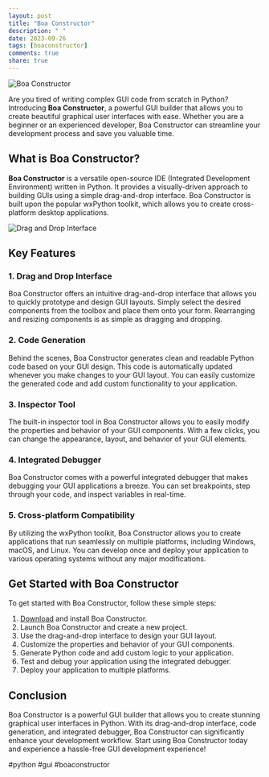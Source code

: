 ```yaml
---
layout: post
title: "Boa Constructor"
description: " "
date: 2023-09-26
tags: [boaconstructor]
comments: true
share: true
---
```


![Boa Constructor](images/boa_constructor.png)

Are you tired of writing complex GUI code from scratch in Python? Introducing **Boa Constructor**, a powerful GUI builder that allows you to create beautiful graphical user interfaces with ease. Whether you are a beginner or an experienced developer, Boa Constructor can streamline your development process and save you valuable time.

## What is Boa Constructor?

**Boa Constructor** is a versatile open-source IDE (Integrated Development Environment) written in Python. It provides a visually-driven approach to building GUIs using a simple drag-and-drop interface. Boa Constructor is built upon the popular wxPython toolkit, which allows you to create cross-platform desktop applications.

![Drag and Drop Interface](images/drag_and_drop.png)

## Key Features

### 1. Drag and Drop Interface

Boa Constructor offers an intuitive drag-and-drop interface that allows you to quickly prototype and design GUI layouts. Simply select the desired components from the toolbox and place them onto your form. Rearranging and resizing components is as simple as dragging and dropping.

### 2. Code Generation

Behind the scenes, Boa Constructor generates clean and readable Python code based on your GUI design. This code is automatically updated whenever you make changes to your GUI layout. You can easily customize the generated code and add custom functionality to your application.

### 3. Inspector Tool

The built-in inspector tool in Boa Constructor allows you to easily modify the properties and behavior of your GUI components. With a few clicks, you can change the appearance, layout, and behavior of your GUI elements.

### 4. Integrated Debugger

Boa Constructor comes with a powerful integrated debugger that makes debugging your GUI applications a breeze. You can set breakpoints, step through your code, and inspect variables in real-time.

### 5. Cross-platform Compatibility

By utilizing the wxPython toolkit, Boa Constructor allows you to create applications that run seamlessly on multiple platforms, including Windows, macOS, and Linux. You can develop once and deploy your application to various operating systems without any major modifications.

## Get Started with Boa Constructor

To get started with Boa Constructor, follow these simple steps:

1. [Download](http://boa-constructor.sourceforge.net/) and install Boa Constructor.
2. Launch Boa Constructor and create a new project.
3. Use the drag-and-drop interface to design your GUI layout.
4. Customize the properties and behavior of your GUI components.
5. Generate Python code and add custom logic to your application.
6. Test and debug your application using the integrated debugger.
7. Deploy your application to multiple platforms.

## Conclusion

Boa Constructor is a powerful GUI builder that allows you to create stunning graphical user interfaces in Python. With its drag-and-drop interface, code generation, and integrated debugger, Boa Constructor can significantly enhance your development workflow. Start using Boa Constructor today and experience a hassle-free GUI development experience!

#python #gui #boaconstructor